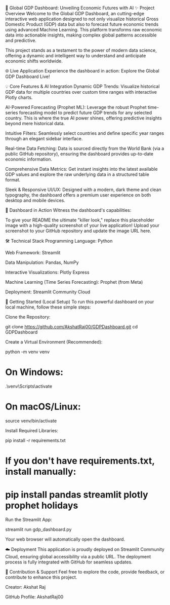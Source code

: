 🚀 Global GDP Dashboard: Unveiling Economic Futures with AI
✨ Project Overview
Welcome to the Global GDP Dashboard, an cutting-edge interactive web application designed to not only visualize historical Gross Domestic Product (GDP) data but also to forecast future economic trends using advanced Machine Learning. This platform transforms raw economic data into actionable insights, making complex global patterns accessible and predictive.

This project stands as a testament to the power of modern data science, offering a dynamic and intelligent way to understand and anticipate economic shifts worldwide.

🌐 Live Application
Experience the dashboard in action:
Explore the Global GDP Dashboard Live!

💡 Core Features & AI Integration
Dynamic GDP Trends: Visualize historical GDP data for multiple countries over custom time ranges with interactive Plotly charts.

AI-Powered Forecasting (Prophet ML): Leverage the robust Prophet time-series forecasting model to predict future GDP trends for any selected country. This is where the true AI power shines, offering predictive insights beyond mere historical data.

Intuitive Filters: Seamlessly select countries and define specific year ranges through an elegant sidebar interface.

Real-time Data Fetching: Data is sourced directly from the World Bank (via a public GitHub repository), ensuring the dashboard provides up-to-date economic information.

Comprehensive Data Metrics: Get instant insights into the latest available GDP values and explore the raw underlying data in a structured table format.

Sleek & Responsive UI/UX: Designed with a modern, dark theme and clean typography, the dashboard offers a premium user experience on both desktop and mobile devices.

📸 Dashboard in Action
Witness the dashboard's capabilities:

To give your README the ultimate "killer look," replace this placeholder image with a high-quality screenshot of your live application! Upload your screenshot to your GitHub repository and update the image URL here.

🛠️ Technical Stack
Programming Language: Python

Web Framework: Streamlit

Data Manipulation: Pandas, NumPy

Interactive Visualizations: Plotly Express

Machine Learning (Time Series Forecasting): Prophet (from Meta)

Deployment: Streamlit Community Cloud

🚀 Getting Started (Local Setup)
To run this powerful dashboard on your local machine, follow these simple steps:

Clone the Repository:

git clone https://github.com/AkshatRaj00/GDPDashboard.git
cd GDPDashboard

Create a Virtual Environment (Recommended):

python -m venv venv
# On Windows:
.\venv\Scripts\activate
# On macOS/Linux:
source venv/bin/activate

Install Required Libraries:

pip install -r requirements.txt
# If you don't have requirements.txt, install manually:
# pip install pandas streamlit plotly prophet holidays

Run the Streamlit App:

streamlit run gdp_dashboard.py

Your web browser will automatically open the dashboard.

☁️ Deployment
This application is proudly deployed on Streamlit Community Cloud, ensuring global accessibility via a public URL. The deployment process is fully integrated with GitHub for seamless updates.

🤝 Contribution & Support
Feel free to explore the code, provide feedback, or contribute to enhance this project.

Creator: Akshat Raj

GitHub Profile: AkshatRaj00
